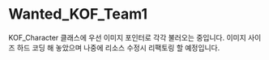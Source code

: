 # Wanted_KOF_Team1

KOF_Character 클래스에 우선 이미지 포인터로 각각 불러오는 중입니다.
이미지 사이즈 하드 코딩 해 놓았으며 나중에 리소스 수정시 리팩토링 할 예정입니다.

